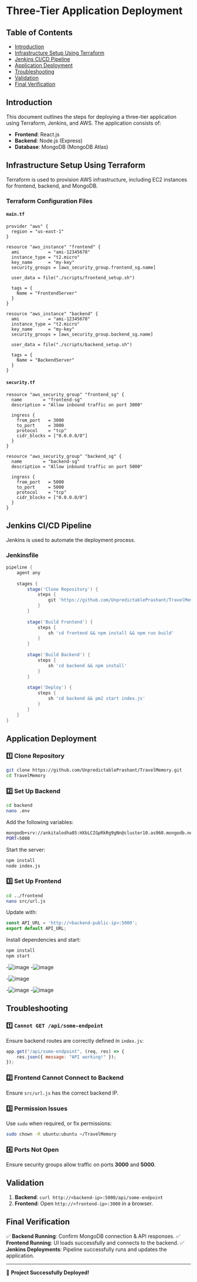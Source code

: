 
# Three-Tier Application Deployment

## Table of Contents
- [Introduction](#introduction)
- [Infrastructure Setup Using Terraform](#infrastructure-setup-using-terraform)
- [Jenkins CI/CD Pipeline](#jenkins-cicd-pipeline)
- [Application Deployment](#application-deployment)
- [Troubleshooting](#troubleshooting)
- [Validation](#validation)
- [Final Verification](#final-verification)

## Introduction
This document outlines the steps for deploying a three-tier application using Terraform, Jenkins, and AWS. The application consists of:

- **Frontend**: React.js
- **Backend**: Node.js (Express)
- **Database**: MongoDB (MongoDB Atlas)

## Infrastructure Setup Using Terraform

Terraform is used to provision AWS infrastructure, including EC2 instances for frontend, backend, and MongoDB.

### Terraform Configuration Files
#### **`main.tf`**
```hcl
provider "aws" {
  region = "us-east-1"
}

resource "aws_instance" "frontend" {
  ami           = "ami-12345678"
  instance_type = "t2.micro"
  key_name      = "my-key"
  security_groups = [aws_security_group.frontend_sg.name]

  user_data = file("./scripts/frontend_setup.sh")

  tags = {
    Name = "FrontendServer"
  }
}

resource "aws_instance" "backend" {
  ami           = "ami-12345678"
  instance_type = "t2.micro"
  key_name      = "my-key"
  security_groups = [aws_security_group.backend_sg.name]

  user_data = file("./scripts/backend_setup.sh")

  tags = {
    Name = "BackendServer"
  }
}
```

#### **`security.tf`**
```hcl
resource "aws_security_group" "frontend_sg" {
  name        = "frontend-sg"
  description = "Allow inbound traffic on port 3000"

  ingress {
    from_port   = 3000
    to_port     = 3000
    protocol    = "tcp"
    cidr_blocks = ["0.0.0.0/0"]
  }
}

resource "aws_security_group" "backend_sg" {
  name        = "backend-sg"
  description = "Allow inbound traffic on port 5000"

  ingress {
    from_port   = 5000
    to_port     = 5000
    protocol    = "tcp"
    cidr_blocks = ["0.0.0.0/0"]
  }
}
```


## Jenkins CI/CD Pipeline

Jenkins is used to automate the deployment process.

### **Jenkinsfile**
```groovy
pipeline {
    agent any
    
    stages {
        stage('Clone Repository') {
            steps {
                git 'https://github.com/UnpredictablePrashant/TravelMemory.git'
            }
        }
        
        stage('Build Frontend') {
            steps {
                sh 'cd frontend && npm install && npm run build'
            }
        }
        
        stage('Build Backend') {
            steps {
                sh 'cd backend && npm install'
            }
        }
        
        stage('Deploy') {
            steps {
                sh 'cd backend && pm2 start index.js'
            }
        }
    }
}
```

## Application Deployment

### 1️⃣ **Clone Repository**
```sh
git clone https://github.com/UnpredictablePrashant/TravelMemory.git
cd TravelMemory
```

### 2️⃣ **Set Up Backend**
```sh
cd backend
nano .env
```
Add the following variables:
```sh
mongodb+srv://ankitalodha05:HXbLCIGpRkRg9gNn@cluster10.as960.mongodb.net/
PORT=5000
```
Start the server:
```sh
npm install
node index.js
```

### 3️⃣ **Set Up Frontend**
```sh
cd ../frontend
nano src/url.js
```
Update with:
```js
const API_URL = 'http://<backend-public-ip>:5000';
export default API_URL;
```
Install dependencies and start:
```sh
npm install
npm start
```
-![image](https://github.com/user-attachments/assets/ff63282d-c310-40a8-a3f4-f64bfc4c1e23)
-![image](https://github.com/user-attachments/assets/fc646ce4-53d7-4e07-9f6b-9d21c3210c5b)

-![image](https://github.com/user-attachments/assets/29e0837b-420d-4843-9eae-317cf267369b)

-![image](https://github.com/user-attachments/assets/f1dfc677-fad3-4e81-a81d-40e8a45c806e)
-![image](https://github.com/user-attachments/assets/f6794b8f-5f5c-4dca-a6f4-3d1823f79037)


## Troubleshooting

### 1️⃣ **`Cannot GET /api/some-endpoint`**
Ensure backend routes are correctly defined in `index.js`:
```js
app.get("/api/some-endpoint", (req, res) => {
    res.json({ message: "API working!" });
});
```

### 2️⃣ **Frontend Cannot Connect to Backend**
Ensure `src/url.js` has the correct backend IP.

### 3️⃣ **Permission Issues**
Use `sudo` when required, or fix permissions:
```sh
sudo chown -R ubuntu:ubuntu ~/TravelMemory
```

### 4️⃣ **Ports Not Open**
Ensure security groups allow traffic on ports **3000** and **5000**.

## Validation
1. **Backend**: `curl http://<backend-ip>:5000/api/some-endpoint`
2. **Frontend**: Open `http://<frontend-ip>:3000` in a browser.

## Final Verification
✅ **Backend Running**: Confirm MongoDB connection & API responses.
✅ **Frontend Running**: UI loads successfully and connects to the backend.
✅ **Jenkins Deployments**: Pipeline successfully runs and updates the application.

---
🚀 **Project Successfully Deployed!**
